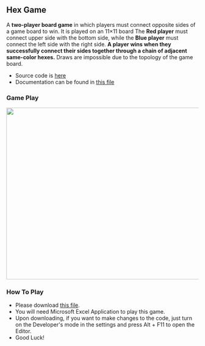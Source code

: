 ## Hex Game

A **two-player board game** in which players must connect opposite sides of a game board to win. It is played on an 11×11 board The **Red player** must connect upper side with the bottom side, while the **Blue player** must connect the left side with the right side. **A player wins when they successfully connect their sides together through a chain of adjacent same-color hexes.** Draws are impossible due to the topology of the game board.

- Source code is [here](https://github.com/AdiletBaimyrza/hexGame/blob/main/sourceCode.bas)
- Documentation can be found in [this file](https://github.com/AdiletBaimyrza/hexGame/blob/main/documentation.pdf)

### Game Play
<img src="/gameplay.gif" width="750" height="450"/>

### How To Play
- Please download [this file](https://github.com/AdiletBaimyrza/hexGame/blob/main/HexGame.xltm).
- You will need Microsoft Excel Application to play this game.
- Upon downloading, if you want to make changes to the code, just turn on the Developer's mode in the settings and press Alt + F11 to open the Editor.
- Good Luck!
